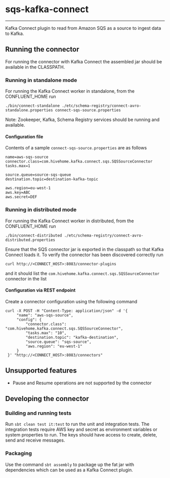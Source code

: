 # sqs-kafka-connect
------------------

Kafka Connect plugin to read from Amazon SQS as a source to ingest data to Kafka.

## Running the connector
For running the connector with Kafka Connect the assembled jar should be available in the CLASSPATH. 

### Running in standalone mode
For running the Kafka Connect worker in standalone, from the CONFLUENT_HOME run 

`./bin/connect-standalone ./etc/schema-registry/connect-avro-standalone.properties connect-sqs-source.properties`

Note: Zookeeper, Kafka, Schema Registry services should be running and available.

#### Configuration file
Contents of a sample `connect-sqs-source.properties` are as follows

    name=aws-sqs-source
    connector.class=com.hivehome.kafka.connect.sqs.SQSSourceConnector
    tasks.max=1
    
    source.queue=source-sqs-queue
    destination.topic=destination-kafka-topic
    
    aws.region=eu-west-1
    aws.key=ABC
    aws.secret=DEF
    
### Running in distributed mode
For running the Kafka Connect worker in distributed, from the CONFLUENT_HOME run 

`./bin/connect-distributed ./etc/schema-registry/connect-avro-distributed.properties`

Ensure that the SQS connector jar is exported in the classpath so that Kafka Connect loads it.
To verify the connector has been discovered correctly run 

`curl http://<CONNECT_HOST>:8083/connector-plugins`

and it should list the `com.hivehome.kafka.connect.sqs.SQSSourceConnector` connector in the list

#### Configuration via REST endpoint
Create a connector configuration using the following command

    curl -X POST -H "Content-Type: application/json" -d '{
         "name": "aws-sqs-source",
         "config": {
             "connector.class": "com.hivehome.kafka.connect.sqs.SQSSourceConnector",
             "tasks.max": "10",
             "destination.topic": "kafka-destination",
             "source.queue": "sqs-source",
             "aws.region": "eu-west-1"
         }
     }' "http://<CONNECT_HOST>:8083/connectors"

## Unsupported features
 - Pause and Resume operations are not supported by the connector

## Developing the connector

### Building and running tests
Run `sbt clean test it:test` to run the unit and integration tests. The integration tests require AWS key and secret as 
environment variables or system properties to run. The keys should have access to create, delete, send and receive 
messages.

### Packaging
Use the command `sbt assembly` to package up the fat jar with dependencies which can be used as a Kafka Connect plugin.
